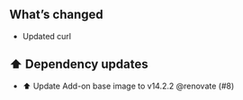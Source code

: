 ## What’s changed

- Updated curl

## ⬆️ Dependency updates

- ⬆️ Update Add-on base image to v14.2.2 @renovate (#8)